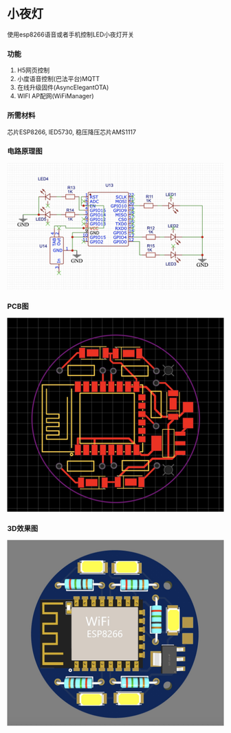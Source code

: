 # 小夜灯

使用esp8266语音或者手机控制LED小夜灯开关

### 功能

1. H5网页控制
2. 小度语音控制(巴法平台)MQTT
3. 在线升级固件(AsyncElegantOTA)
4. WIFI AP配网(WiFiManager)

### 所需材料

芯片ESP8266, lED5730, 稳压降压芯片AMS1117

### 电路原理图

![SCH](/imgs/sch.jpg)

### PCB图
![PCB](/imgs/pcb.jpg)

### 3D效果图
![3的效果图](/imgs/3d.jpg)